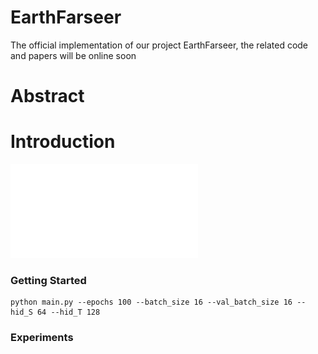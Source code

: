 # EarthFarseer
The official implementation of our project EarthFarseer, the related code and papers will be online soon


# Abstract


# Introduction

![Label](./figure/intro1.pdf)



### Getting Started
```
python main.py --epochs 100 --batch_size 16 --val_batch_size 16 --hid_S 64 --hid_T 128
```
### Experiments

